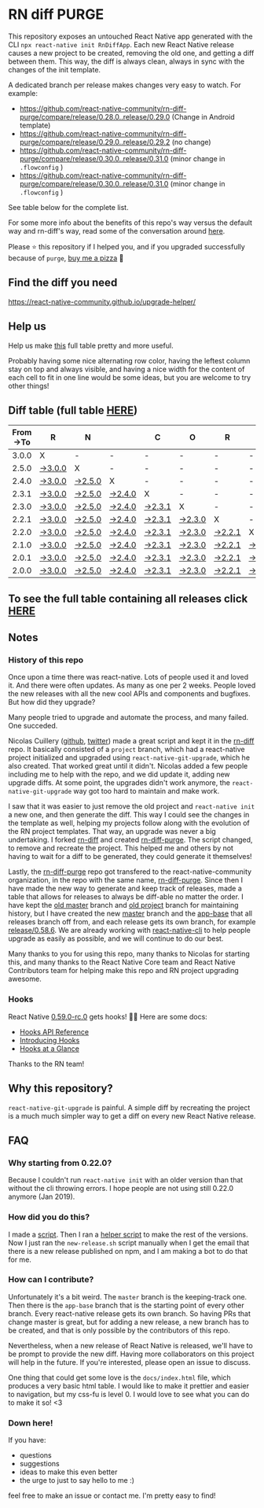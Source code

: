 # RN diff PURGE

This repository exposes an untouched React Native app generated with the CLI
`npx react-native init RnDiffApp`. Each new React Native release causes a new project to be created, removing the old one, and getting a diff between them. This way, the diff is always clean, always in sync with the changes of the init template.

A dedicated branch per release makes changes very easy
to watch. For example:

* https://github.com/react-native-community/rn-diff-purge/compare/release/0.28.0..release/0.29.0
(Change in Android template)
* https://github.com/react-native-community/rn-diff-purge/compare/release/0.29.0..release/0.29.2
(no change)
* https://github.com/react-native-community/rn-diff-purge/compare/release/0.30.0..release/0.31.0
(minor change in `.flowconfig` )
* https://github.com/react-native-community/rn-diff-purge/compare/release/0.30.0..release/0.31.0
(minor change in `.flowconfig` )

See table below for the complete list.

For some more info about the benefits of this repo's way versus the default way and rn-diff's way, read some of the conversation around [here](https://github.com/react-native-community/discussions-and-proposals/issues/68#issuecomment-452227478).

Please :star: this repository if I helped you, and if you upgraded successfully because of `purge`, [buy me a pizza](https://www.buymeacoffee.com/DGWwHVZ4s) :pizza:

## Find the diff you need
https://react-native-community.github.io/upgrade-helper/

## Help us
Help us make [this](https://react-native-community.github.io/rn-diff-purge) full table pretty and more useful.

Probably having some nice alternating row color, having the leftest column stay on top and always visible, and having a nice width for the content of each cell to fit in one line would be some ideas, but you are welcome to try other things!

## Diff table (full table [HERE](https://react-native-community.github.io/rn-diff-purge/))

| From->To | R                                                                                         | N                                                                                         |                                                                                           | C                                                                                         | O                                                                                         | R                                                                                         | E                                                                                         |                                                                                           | T                                                                                         | E   | A   | M   |
| -------- | ----------------------------------------------------------------------------------------- | ----------------------------------------------------------------------------------------- | ----------------------------------------------------------------------------------------- | ----------------------------------------------------------------------------------------- | ----------------------------------------------------------------------------------------- | ----------------------------------------------------------------------------------------- | ----------------------------------------------------------------------------------------- | ----------------------------------------------------------------------------------------- | ----------------------------------------------------------------------------------------- | --- | --- | --- |
| 3.0.0    | X                                                                                         | -                                                                                         | -                                                                                         | -                                                                                         | -                                                                                         | -                                                                                         | -                                                                                         | -                                                                                         | -                                                                                         | -   |     |     |
| 2.5.0    | [->3.0.0](https://github.com/sabarnix/rb-diff-purge/compare/release/2.5.0..release/3.0.0) | X                                                                                         | -                                                                                         | -                                                                                         | -                                                                                         | -                                                                                         | -                                                                                         | -                                                                                         | -                                                                                         | -   |     |     |
| 2.4.0    | [->3.0.0](https://github.com/sabarnix/rb-diff-purge/compare/release/2.4.0..release/3.0.0) | [->2.5.0](https://github.com/sabarnix/rb-diff-purge/compare/release/2.4.0..release/2.5.0) | X                                                                                         | -                                                                                         | -                                                                                         | -                                                                                         | -                                                                                         | -                                                                                         | -                                                                                         | -   |     |     |
| 2.3.1    | [->3.0.0](https://github.com/sabarnix/rb-diff-purge/compare/release/2.3.1..release/3.0.0) | [->2.5.0](https://github.com/sabarnix/rb-diff-purge/compare/release/2.3.1..release/2.5.0) | [->2.4.0](https://github.com/sabarnix/rb-diff-purge/compare/release/2.3.1..release/2.4.0) | X                                                                                         | -                                                                                         | -                                                                                         | -                                                                                         | -                                                                                         | -                                                                                         | -   |     |     |
| 2.3.0    | [->3.0.0](https://github.com/sabarnix/rb-diff-purge/compare/release/2.3.0..release/3.0.0) | [->2.5.0](https://github.com/sabarnix/rb-diff-purge/compare/release/2.3.0..release/2.5.0) | [->2.4.0](https://github.com/sabarnix/rb-diff-purge/compare/release/2.3.0..release/2.4.0) | [->2.3.1](https://github.com/sabarnix/rb-diff-purge/compare/release/2.3.0..release/2.3.1) | X                                                                                         | -                                                                                         | -                                                                                         | -                                                                                         | -                                                                                         | -   |     |     |
| 2.2.1    | [->3.0.0](https://github.com/sabarnix/rb-diff-purge/compare/release/2.2.1..release/3.0.0) | [->2.5.0](https://github.com/sabarnix/rb-diff-purge/compare/release/2.2.1..release/2.5.0) | [->2.4.0](https://github.com/sabarnix/rb-diff-purge/compare/release/2.2.1..release/2.4.0) | [->2.3.1](https://github.com/sabarnix/rb-diff-purge/compare/release/2.2.1..release/2.3.1) | [->2.3.0](https://github.com/sabarnix/rb-diff-purge/compare/release/2.2.1..release/2.3.0) | X                                                                                         | -                                                                                         | -                                                                                         | -                                                                                         | -   |     |     |
| 2.2.0    | [->3.0.0](https://github.com/sabarnix/rb-diff-purge/compare/release/2.2.0..release/3.0.0) | [->2.5.0](https://github.com/sabarnix/rb-diff-purge/compare/release/2.2.0..release/2.5.0) | [->2.4.0](https://github.com/sabarnix/rb-diff-purge/compare/release/2.2.0..release/2.4.0) | [->2.3.1](https://github.com/sabarnix/rb-diff-purge/compare/release/2.2.0..release/2.3.1) | [->2.3.0](https://github.com/sabarnix/rb-diff-purge/compare/release/2.2.0..release/2.3.0) | [->2.2.1](https://github.com/sabarnix/rb-diff-purge/compare/release/2.2.0..release/2.2.1) | X                                                                                         | -                                                                                         | -                                                                                         | -   |     |     |
| 2.1.0    | [->3.0.0](https://github.com/sabarnix/rb-diff-purge/compare/release/2.1.0..release/3.0.0) | [->2.5.0](https://github.com/sabarnix/rb-diff-purge/compare/release/2.1.0..release/2.5.0) | [->2.4.0](https://github.com/sabarnix/rb-diff-purge/compare/release/2.1.0..release/2.4.0) | [->2.3.1](https://github.com/sabarnix/rb-diff-purge/compare/release/2.1.0..release/2.3.1) | [->2.3.0](https://github.com/sabarnix/rb-diff-purge/compare/release/2.1.0..release/2.3.0) | [->2.2.1](https://github.com/sabarnix/rb-diff-purge/compare/release/2.1.0..release/2.2.1) | [->2.2.0](https://github.com/sabarnix/rb-diff-purge/compare/release/2.1.0..release/2.2.0) | X                                                                                         | -                                                                                         | -   |     |     |
| 2.0.1    | [->3.0.0](https://github.com/sabarnix/rb-diff-purge/compare/release/2.0.1..release/3.0.0) | [->2.5.0](https://github.com/sabarnix/rb-diff-purge/compare/release/2.0.1..release/2.5.0) | [->2.4.0](https://github.com/sabarnix/rb-diff-purge/compare/release/2.0.1..release/2.4.0) | [->2.3.1](https://github.com/sabarnix/rb-diff-purge/compare/release/2.0.1..release/2.3.1) | [->2.3.0](https://github.com/sabarnix/rb-diff-purge/compare/release/2.0.1..release/2.3.0) | [->2.2.1](https://github.com/sabarnix/rb-diff-purge/compare/release/2.0.1..release/2.2.1) | [->2.2.0](https://github.com/sabarnix/rb-diff-purge/compare/release/2.0.1..release/2.2.0) | [->2.1.0](https://github.com/sabarnix/rb-diff-purge/compare/release/2.0.1..release/2.1.0) | X                                                                                         | -   |     |     |
| 2.0.0    | [->3.0.0](https://github.com/sabarnix/rb-diff-purge/compare/release/2.0.0..release/3.0.0) | [->2.5.0](https://github.com/sabarnix/rb-diff-purge/compare/release/2.0.0..release/2.5.0) | [->2.4.0](https://github.com/sabarnix/rb-diff-purge/compare/release/2.0.0..release/2.4.0) | [->2.3.1](https://github.com/sabarnix/rb-diff-purge/compare/release/2.0.0..release/2.3.1) | [->2.3.0](https://github.com/sabarnix/rb-diff-purge/compare/release/2.0.0..release/2.3.0) | [->2.2.1](https://github.com/sabarnix/rb-diff-purge/compare/release/2.0.0..release/2.2.1) | [->2.2.0](https://github.com/sabarnix/rb-diff-purge/compare/release/2.0.0..release/2.2.0) | [->2.1.0](https://github.com/sabarnix/rb-diff-purge/compare/release/2.0.0..release/2.1.0) | [->2.0.1](https://github.com/sabarnix/rb-diff-purge/compare/release/2.0.0..release/2.0.1) | X   |     |     |

## To see the full table containing all releases click [HERE](https://react-native-community.github.io/rn-diff-purge/)

## Notes

### History of this repo

Once upon a time there was react-native. Lots of people used it and loved it. And there were often updates. As many as one per 2 weeks. People loved the new releases with all the new cool APIs and components and bugfixes. But how did they upgrade?

Many people tried to upgrade and automate the process, and many failed. One succeded.

Nicolas Cuillery ([github](https://github.com/ncuillery), [twitter](https://twitter.com/ncuillery)) made a great script and kept it in the [rn-diff](https://github.com/ncuillery/rn-diff) repo. It basically consisted of a `project` branch, which had a react-native project initialized and upgraded using `react-native-git-upgrade`, which he also created. That worked great until it didn't. Nicolas added a few people including me to help with the repo, and we did update it, adding new upgrade diffs. At some point, the upgrades didn't work anymore, the `react-native-git-upgrade` way got too hard to maintain and make work.

I saw that it was easier to just remove the old project and `react-native init` a new one, and then generate the diff. This way I could see the changes in the template as well, helping my projects follow along with the evolution of the RN project templates. That way, an upgrade was never a big undertaking. I forked [rn-diff](https://github.com/ncuillery/rn-diff) and created [rn-diff-purge](https://github.com/react-native-community/rn-diff-purge). The script changed, to remove and recreate the project. This helped me and others by not having to wait for a diff to be generated, they could generate it themselves!

Lastly, the [rn-diff-purge](https://github.com/react-native-community/rn-diff-purge) repo got transfered to the react-native-community organization, in the repo with the same name, [rn-diff-purge](https://github.com/react-native-community/rn-diff-purge). Since then I have made the new way to generate and keep track of releases, made a table that allows for releases to always be diff-able no matter the order. I have kept the [old master](https://github.com/react-native-community/rn-diff-purge/tree/old/master) branch and [old project](https://github.com/react-native-community/rn-diff-purge/tree/old/project) branch for maintaining history, but I have created the new [master](https://github.com/react-native-community/rn-diff-purge/tree/master) branch and the [app-base](https://github.com/react-native-community/rn-diff-purge/tree/app-base) that all releases branch off from, and each release gets its own branch, for example [release/0.58.6](https://github.com/react-native-community/rn-diff-purge/tree/release/0.58.6). We are already working with [react-native-cli](https://github.com/react-native-community/react-native-cli) to help people upgrade as easily as possible, and we will continue to do our best.

Many thanks to you for using this repo, many thanks to Nicolas for starting this, and many thanks to the React Native Core team and React Native Contributors team for helping make this repo and RN project upgrading awesome.

### Hooks
React Native [0.59.0-rc.0](https://github.com/react-native-community/rn-diff-purge#version-changes) gets hooks! 🎉🥳
Here are some docs:
- [Hooks API Reference](https://reactjs.org/docs/hooks-reference.html)
- [Introducing Hooks](https://reactjs.org/docs/hooks-intro.html)
- [Hooks at a Glance](https://reactjs.org/docs/hooks-overview.html)

Thanks to the RN team!

## Why this repository?
`react-native-git-upgrade` is painful. A simple diff by recreating the project is a much much simpler way to get a diff on every new React Native release.

## FAQ

### Why starting from 0.22.0?

Because I couldn't run `react-native init` with an older version than that without the cli throwing errors. I hope people are not using still 0.22.0 anymore (Jan 2019).

### How did you do this?

I made a [script](https://github.com/react-native-community/rn-diff-purge/blob/master/new-release.sh). Then I ran a [helper script](https://github.com/react-native-community/rn-diff-purge/blob/master/new-release.sh) to make the rest of the versions.
Now I just ran the `new-release.sh` script manually when I get the email that there is a new release published on npm, and I am making a bot to do that for me.

### How can I contribute?

Unfortunately it's a bit weird. The `master` branch is the keeping-track one. Then there is the `app-base` branch that is the starting point of every other branch. Every react-native release gets its own branch. So having PRs that change master is great, but for adding a new release, a new branch has to be created, and that is only possible by the contributors of this repo.

Nevertheless, when a new release of React Native is released, we'll have to be prompt to provide
the new diff. Having more collaborators on this project will help in the future. If you're interested, please open an issue to discuss.

One thing that could get some love is the `docs/index.html` file, which produces a very basic html table. I would like to make it prettier and easier to navigation, but my css-fu is level 0. I would love to see what you can do to make it so! <3

### Down here!

If you have:
- questions
- suggestions
- ideas to make this even better
- the urge to just to say hello to me :)

feel free to make an issue or contact me. I'm pretty easy to find!
